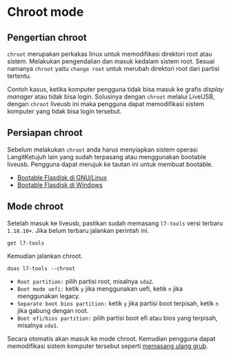 # Chroot mode

## Pengertian chroot

`chroot` merupakan perkakas linux untuk memodifikasi direktori root atau sistem. Melakukan pengendalian dan masuk kedalam sistem root. Sesuai namanya `chroot` yaitu `change root` untuk merubah direktori root dari partisi tertentu.

Contoh kasus, ketika komputer pengguna tidak bisa masuk ke grafis _display manager_ atau tidak bisa login. Solusinya dengan `chroot` melalui LiveUSB, dengan `chroot` liveusb ini maka pengguna dapat memodifikasi sistem komputer yang tidak bisa login tersebut.

## Persiapan chroot

Sebelum melakukan `chroot` anda harus menyiapkan sistem operasi LangitKetujuh lain yang sudah terpasang atau menggunakan bootable liveusb. Pengguna dapat merujuk ke tautan ini untuk membuat bootable.

- [Bootable Flasdisk di GNU/Linux](../../persiapan/bootable/gnulinux.md)
- [Bootable Flasdisk di Windows](../../persiapan/bootable/windows.md)

## Mode chroot

Setelah masuk ke liveusb, pastikan sudah memasang `l7-tools` versi terbaru `1.18.10+`. Jika belum terbaru jalankan perintah ini.

```
get l7-tools
```

Kemudian jalankan chroot.

```
doas l7-tools --chroot
```

- `Root partition:` pilih partisi root, misalnya `sda2`.
- `Boot mode uefi:` ketik `y` jika menggunakan uefi, ketik `n` jika menggunakan legacy.
- `Separate boot bios partition:` ketik `y` jika partisi boot terpisah, ketik `n` jika gabung dengan root.
- `Boot efi/bios partition:` pilih partisi boot efi atau bios yang terpisah, misalnya `sda1`.

Secara otomatis akan masuk ke mode chroot. Kemudian pengguna dapat memodifikasi sistem komputer tersebut seperti [memasang ulang grub](../grub/pasang-ulang.md).
